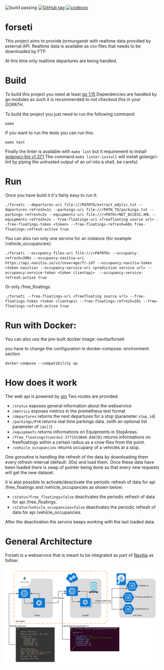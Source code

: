 ![build passing](https://img.shields.io/github/workflow/status/CanalTP/forseti/Create%20and%20publish%20release%20image?logo=github)
[![GitHub tag](https://img.shields.io/github/tag/CanalTP/forseti.svg)](https://github.com/CanalTP/forseti/tag)
[![codecov](https://codecov.io/gh/CanalTP/forseti/branch/master/graph/badge.svg?token=9YFIEZ9ZVM)](https://codecov.io/gh/CanalTP/forseti)

forseti
===========
This project aims to provide jormungandr with realtime data provided by external API.
Realtime data is available as csv files that needs to be downloaded by FTP.

At this time only realtime departures are being handled.

Build
=====
To build this project you need at least [go 1.15](https://golang.org/dl)
Dependencies are handled by go modules as such it is recommended to not checkout this in your *GOPATH*.

To build the project you just need to run the following command:
```
make
```

If you want to run the tests you can run this:
```
make test
```

Finally the linter is available with `make lint` but it requirement to install [golangci-lint v1.37.1](https://github.com/golangci/golangci-lint)
The command `make linter-install` will install golangci-lint by piping the untrusted output of an url into a shell, be careful.


Run
===
Once you have build it it's fairly easy to run it:
```
./forseti --departures-uri file:///PATHTO/extract_edylic.txt --departures-refresh=1s --parkings-uri file:///PATH_TO/parkings.txt --parkings-refresh=2s --equipments-uri file:///<PATH>/NET_ACCESS.XML --equipments-refresh=2s --free-floatings-uri <freefloating source url> --free-floatings-token <token> --free-floatings-refresh=60s free-floatings-refresh-active true

```

You can also run only one service for an instance (for example /vehicle_occupancies):
```
./forseti --occupancy-files-uri file:///<PATHTO> --occupancy-refresh=300s --occupancy-navitia-uri https://api.navitia.io/v1/coverage/fr-idf --occupancy-navitia-token <token navitia> --occupancy-service-uri <prediction service url> --occupancy-service-token <token clientapi>  --occupancy-service-refresh-active true

```

Or only /free_floatings
```
./forseti --free-floatings-uri <freefloating source url> --free-floatings-token <token clientapi> --free-floatings-refresh=10s --free-floatings-refresh-active true

```

Run with Docker:
===
You can also use the pre-built docker image: navitia/forseti

you have to change the configuration in docker-compose: environment section

```
docker-compose --compatibility up
```

How does it work
================
The web api is powered by [gin](https://github.com/gin-gonic/gin)
Two routes are provided:
  - `/status` exposes general information about the webservice  
  - `/metrics` exposes metrics in the prometheus text format
  - `/departures` returns the next departures for a stop (parameter `stop_id`)
  - `/parkings/P+R` returns real time parkings data. (with an optional list parameter of `ids[]`)
  - `/equipments` returns informations on Equipments in StopAreas.
  - `/free_floatings?coord=2.37715%3B48.846781` returns informations on freefloatings  within a certain radius as a crow flies from the point.
  - `/vehicle_occupancies` returns occupany of a vehicles at a stop.

One goroutine is handling the refresh of the data by downloading them every refresh-interval (default: 30s)
and load them. Once these data have been loaded there is swap of pointer being done so that every new requests
will get the new dataset.

It is also possible to activate/deactivate the periodic refresh of data for api /free_floatings and /vehicle_occupancies as shown below:
  - `/status?free_floatings=false` deactivates the periodic refresh of data for api /free_floatings.
  - `/status?vehicle_occupancies=false` deactivates the periodic refresh of data for api /vehicle_occupancies.

After the deactivation the service keeps working with the last loaded data.

General Architecture
================
Forseti is a webservice that is meant to be integrated as part of [Navitia](https://www.navitia.io) as follow: 

![artchitecture](doc/architecture.png)
